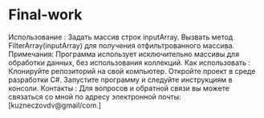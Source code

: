 # Final-work
Использование :
Задать массив строк inputArray.
Вызвать метод FilterArray(inputArray) для получения отфильтрованного массива.
Примечания:
Программа использует исключительно массивы для обработки данных, без использования коллекций.
Как использовать :
Клонируйте репозиторий на свой компьютер.
Откройте проект в среде разработки C#.
Запустите программу и следуйте инструкциям в консоли.
Контакты :
Для вопросов и обратной связи вы можете связаться со мной по адресу электронной почты: [kuzneczovdv@gmail/com.]
